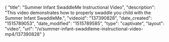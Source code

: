 {
    "title": "Summer Infant SwaddleMe Instructional Video",
    "description": "This video demonstrates how to properly swaddle you child with the Summer Infant SwaddleMe.",
    "videoid": "137390828",
    "date_created": "1515789053",
    "date_modified": "1515789585",
    "type": "captivate",
    "layout": "video",
    "url": "\/v\/summer-infant-swaddleme-instructional-video-mp4\/137390828"
}